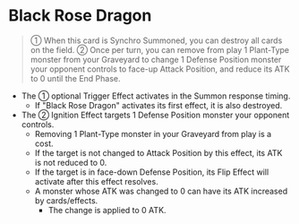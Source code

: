 # Black Rose Dragon

> ① When this card is Synchro Summoned, you can destroy all cards on the field. ② Once per turn, you can remove from play 1 Plant-Type monster from your Graveyard to change 1 Defense Position monster your opponent controls to face-up Attack Position, and reduce its ATK to 0 until the End Phase.

*   The ① optional Trigger Effect activates in the Summon response timing.
    *   If "Black Rose Dragon" activates its first effect, it is also destroyed.
*   The ② Ignition Effect targets 1 Defense Position monster your opponent controls.
    *   Removing 1 Plant-Type monster in your Graveyard from play is a cost.
    *   If the target is not changed to Attack Position by this effect, its ATK is not reduced to 0.
    *   If the target is in face-down Defense Position, its Flip Effect will activate after this effect resolves.
    *   A monster whose ATK was changed to 0 can have its ATK increased by cards/effects.
        *   The change is applied to 0 ATK.
